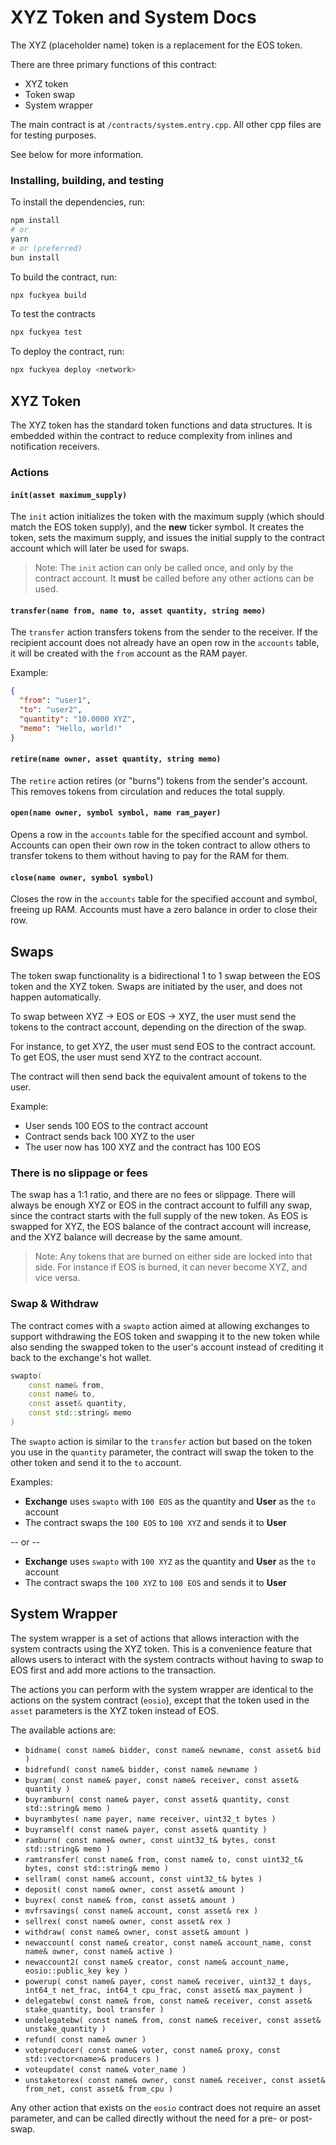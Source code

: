 # XYZ Token and System Docs

The XYZ (placeholder name) token is a replacement for the EOS token.

There are three primary functions of this contract:

- XYZ token
- Token swap
- System wrapper

The main contract is at `/contracts/system.entry.cpp`. 
All other cpp files are for testing purposes. 

See below for more information.

### Installing, building, and testing

To install the dependencies, run:

```bash
npm install
# or 
yarn
# or (preferred)
bun install
```

To build the contract, run:

```bash
npx fuckyea build
```

To test the contracts
    
```bash
npx fuckyea test
```

To deploy the contract, run:

```bash
npx fuckyea deploy <network>
```

## XYZ Token

The XYZ token has the standard token functions and data structures.
It is embedded within the contract to reduce complexity from inlines and notification receivers.

### Actions

#### `init(asset maximum_supply)`

The `init` action initializes the token with the maximum supply (which should match the EOS token supply),
and the **new** ticker symbol. It creates the token, sets the maximum supply, and issues the initial supply to the contract account
which will later be used for swaps.

> Note: The `init` action can only be called once, and only by the contract account.
> It **must** be called before any other actions can be used.

#### `transfer(name from, name to, asset quantity, string memo)`

The `transfer` action transfers tokens from the sender to the receiver.
If the recipient account does not already have an open row in the `accounts` table, it will be created
with the `from` account as the RAM payer.

Example:
```json
{
  "from": "user1",
  "to": "user2",
  "quantity": "10.0000 XYZ",
  "memo": "Hello, world!"
}
```

#### `retire(name owner, asset quantity, string memo)`

The `retire` action retires (or "burns") tokens from the sender's account.
This removes tokens from circulation and reduces the total supply.

#### `open(name owner, symbol symbol, name ram_payer)`

Opens a row in the `accounts` table for the specified account and symbol.
Accounts can open their own row in the token contract to allow others to transfer tokens to them
without having to pay for the RAM for them.

#### `close(name owner, symbol symbol)`

Closes the row in the `accounts` table for the specified account and symbol, freeing up RAM.
Accounts must have a zero balance in order to close their row.

## Swaps

The token swap functionality is a bidirectional 1 to 1 swap between the EOS token and the XYZ token.
Swaps are initiated by the user, and does not happen automatically.

To swap between XYZ -> EOS or EOS -> XYZ, the user must send the tokens to the contract account,
depending on the direction of the swap.

For instance, to get XYZ, the user must send EOS to the contract account.
To get EOS, the user must send XYZ to the contract account.

The contract will then send back the equivalent amount of tokens to the user.

Example:

- User sends 100 EOS to the contract account
- Contract sends back 100 XYZ to the user
- The user now has 100 XYZ and the contract has 100 EOS

### There is no slippage or fees

The swap has a 1:1 ratio, and there are no fees or slippage.
There will always be enough XYZ or EOS in the contract account to fulfill any swap, since the
contract starts with the full supply of the new token. As EOS is swapped for XYZ, the EOS balance of the contract account
will increase, and the XYZ balance will decrease by the same amount.

> Note: Any tokens that are burned on either side are locked into that side. For instance
> if EOS is burned, it can never become XYZ, and vice versa.

### Swap & Withdraw

The contract comes with a `swapto` action aimed at allowing exchanges to support withdrawing the EOS token and 
swapping it to the new token while also sending the swapped token to the user's account instead of crediting it back 
to the exchange's hot wallet. 

```cpp
swapto(
    const name& from, 
    const name& to, 
    const asset& quantity, 
    const std::string& memo
)
```

The `swapto` action is similar to the `transfer` action but based on the token you use in the `quantity` parameter,
the contract will swap the token to the other token and send it to the `to` account.

Examples:
- **Exchange** uses `swapto` with `100 EOS` as the quantity and **User** as the `to` account
- The contract swaps the `100 EOS` to `100 XYZ` and sends it to **User**

-- or --

- **Exchange** uses `swapto` with `100 XYZ` as the quantity and **User** as the `to` account
- The contract swaps the `100 XYZ` to `100 EOS` and sends it to **User**

## System Wrapper

The system wrapper is a set of actions that allows interaction with the system contracts using
the XYZ token. This is a convenience feature that allows users to interact with the system contracts
without having to swap to EOS first and add more actions to the transaction.

The actions you can perform with the system wrapper are identical to the actions on the system
contract (`eosio`), except that the token used in the `asset` parameters is the XYZ token instead of EOS.

The available actions are:

- `bidname( const name& bidder, const name& newname, const asset& bid )`
- `bidrefund( const name& bidder, const name& newname )`
- `buyram( const name& payer, const name& receiver, const asset& quantity )`
- `buyramburn( const name& payer, const asset& quantity, const std::string& memo )`
- `buyrambytes( name payer, name receiver, uint32_t bytes )`
- `buyramself( const name& payer, const asset& quantity )`
- `ramburn( const name& owner, const uint32_t& bytes, const std::string& memo )`
- `ramtransfer( const name& from, const name& to, const uint32_t& bytes, const std::string& memo )`
- `sellram( const name& account, const uint32_t& bytes )`
- `deposit( const name& owner, const asset& amount )`
- `buyrex( const name& from, const asset& amount )`
- `mvfrsavings( const name& account, const asset& rex )`
- `sellrex( const name& owner, const asset& rex )`
- `withdraw( const name& owner, const asset& amount )`
- `newaccount( const name& creator, const name& account_name, const name& owner, const name& active )`
- `newaccount2( const name& creator, const name& account_name, eosio::public_key key )`
- `powerup( const name& payer, const name& receiver, uint32_t days, int64_t net_frac, int64_t cpu_frac, const asset& max_payment )`
- `delegatebw( const name& from, const name& receiver, const asset& stake_quantity, bool transfer )`
- `undelegatebw( const name& from, const name& receiver, const asset& unstake_quantity )`
- `refund( const name& owner )`
- `voteproducer( const name& voter, const name& proxy, const std::vector<name>& producers )`
- `voteupdate( const name& voter_name )`
- `unstaketorex( const name& owner, const name& receiver, const asset& from_net, const asset& from_cpu )`

Any other action that exists on the `eosio` contract does not require an asset parameter,
and can be called directly without the need for a pre- or post- swap.


